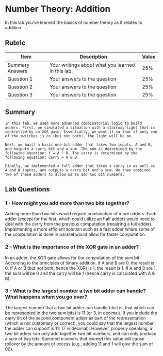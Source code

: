 # Number Theory: Addition

In this lab you've learned the basics of number theory as it relates to addition.

## Rubric

| Item | Description | Value |
| ---- | ----------- | ----- |
| Summary Answers | Your writings about what you learned in this lab. | 25% |
| Question 1 | Your answers to the question | 25% |
| Question 2 | Your answers to the question | 25% |
| Question 3 | Your answers to the question | 25% |

## Summary
    In this lab, we used more advanced combinatorial logic to build adders. First, we simulated a situation with a stairway light that is controlled by an XOR gate. Essentially, we want it so that if only one of the switches is on (but not both), the light will be on. 
    
    Next, we built a basic one-bit adder that takes two inputs, A and B, and outputs a carry bit and a sum. The sum is determined by the following equation: Y = A ^ B. The carry is determined by the following equation: Carry = A & B. 

    Finally, we implemented a full adder that takes a carry in as well as A and B inputs, and outputs a carry bit and a sum. We then combined two of these adders to allow us to add two bit numbers. 

## Lab Questions

### 1 - How might you add more than two bits together?

Adding more than two bits would require combination of more adders. Each adder (except for the first, which could utilize an half adder) would need to deal with the carry from the previous computation (requiring a full adder). Implementing a more efficient solution such as a fast adder where some of the computation is done in parallel would allow for faster computation. 

### 2 - What is the importance of the XOR gate in an adder?

In an adder, the XOR gate allows for the computation of the sum bit. According to the principles of binary addition, if A and B are 0, the result is 0. If A or B (but not both, hence the XOR) is 1, the result is 1. If A and B are 1, the sum will be 0 and the carry will be 1 (hence carry is calculated with A & B). 

### 3 - What is the largest number a two bit adder can handle? What happens when you go over?

The largest number that a two bit adder can handle (that is, that which can be represented in the two sum bits) is 11 (or 3, in decimal). If you include the carry bit of the second component adder as part of the representation (which is not customary or correct), you could say that the largest number the adder can support is 111 (7 in decimal). However, properly speaking, a two bit adder can only add together two bit numbers, and can only produce a sum of two bits. Summed numbers that exceed this value will cause rollover by the amount of excess (e.g., adding 11 and 1 will give the sum of 00).

